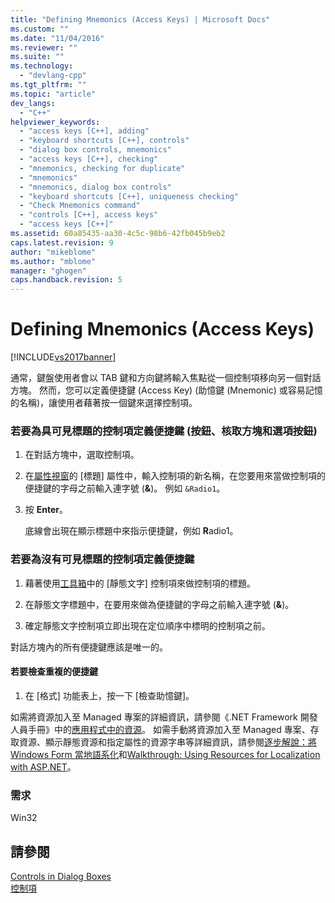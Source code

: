 ```yaml
---
title: "Defining Mnemonics (Access Keys) | Microsoft Docs"
ms.custom: ""
ms.date: "11/04/2016"
ms.reviewer: ""
ms.suite: ""
ms.technology: 
  - "devlang-cpp"
ms.tgt_pltfrm: ""
ms.topic: "article"
dev_langs: 
  - "C++"
helpviewer_keywords: 
  - "access keys [C++], adding"
  - "keyboard shortcuts [C++], controls"
  - "dialog box controls, mnemonics"
  - "access keys [C++], checking"
  - "mnemonics, checking for duplicate"
  - "mnemonics"
  - "mnemonics, dialog box controls"
  - "keyboard shortcuts [C++], uniqueness checking"
  - "Check Mnemonics command"
  - "controls [C++], access keys"
  - "access keys [C++]"
ms.assetid: 60a85435-aa30-4c5c-98b6-42fb045b9eb2
caps.latest.revision: 9
author: "mikeblome"
ms.author: "mblome"
manager: "ghogen"
caps.handback.revision: 5
---
```

# Defining Mnemonics (Access Keys)
[!INCLUDE[vs2017banner](../assembler/inline/includes/vs2017banner.md)]

通常，鍵盤使用者會以 TAB 鍵和方向鍵將輸入焦點從一個控制項移向另一個對話方塊。  然而，您可以定義便捷鍵 \(Access Key\) \(助憶鍵 \(Mnemonic\) 或容易記憶的名稱\)，讓使用者藉著按一個鍵來選擇控制項。  
  
### 若要為具可見標題的控制項定義便捷鍵 \(按鈕、核取方塊和選項按鈕\)  
  
1.  在對話方塊中，選取控制項。  
  
2.  在[屬性視窗](../Topic/Properties%20Window.md)的 \[標題\] 屬性中，輸入控制項的新名稱，在您要用來當做控制項的便捷鍵的字母之前輸入連字號 \(**&**\)。  例如 `&Radio1`。  
  
3.  按 **Enter**。  
  
     底線會出現在顯示標題中來指示便捷鍵，例如 **R**adio1。  
  
### 若要為沒有可見標題的控制項定義便捷鍵  
  
1.  藉著使用[工具箱](../Topic/Toolbox.md)中的 \[靜態文字\] 控制項來做控制項的標題。  
  
2.  在靜態文字標題中，在要用來做為便捷鍵的字母之前輸入連字號 \(**&**\)。  
  
3.  確定靜態文字控制項立即出現在定位順序中標明的控制項之前。  
  
 對話方塊內的所有便捷鍵應該是唯一的。  
  
#### 若要檢查重複的便捷鍵  
  
1.  在 \[格式\] 功能表上，按一下 \[檢查助憶鍵\]。  
  
 如需將資源加入至 Managed 專案的詳細資訊，請參閱《.NET Framework 開發人員手冊》中的[應用程式中的資源](../Topic/Resources%20in%20Desktop%20Apps.md)。 如需手動將資源加入至 Managed 專案、存取資源、顯示靜態資源和指定屬性的資源字串等詳細資訊，請參閱[逐步解說：將 Windows Form 當地語系化](http://msdn.microsoft.com/zh-tw/9a96220d-a19b-4de0-9f48-01e5d82679e5)和[Walkthrough: Using Resources for Localization with ASP.NET](../Topic/Walkthrough:%20Using%20Resources%20for%20Localization%20with%20ASP.NET.md)。  
  
### 需求  
 Win32  
  
## 請參閱  
 [Controls in Dialog Boxes](../mfc/controls-in-dialog-boxes.md)   
 [控制項](../mfc/controls-mfc.md)
